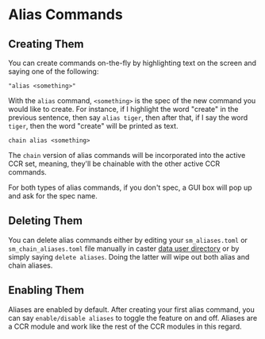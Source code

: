 # Alias Commands

## Creating Them

You can create commands on-the-fly by highlighting text on the screen and saying one of the following:

`"alias <something>"`

With the `alias` command, `<something>` is the spec of the new command you would like to create. For instance, if I highlight the word "create" in the previous sentence, then say `alias tiger`, then after that, if I say the word `tiger`, then the word "create" will be printed as text.

`chain alias <something>`

The `chain` version of alias commands will be incorporated into the active CCR set, meaning, they'll be chainable with the other active CCR commands.

For both types of alias commands, if you don't spec, a GUI box will pop up and ask for the spec name.

## Deleting Them

You can delete alias commands either by editing your `sm_aliases.toml` or `sm_chain_aliases.toml` file manually in caster [data user directory](https://caster.readthedocs.io/en/latest/readthedocs/User_Dir/Caster_User_Dir/) or by simply saying `delete aliases`. Doing the latter will wipe out both alias and chain aliases.

## Enabling Them

Aliases are enabled by default. After creating your first alias command, you can say `enable/disable aliases` to toggle the feature on and off. Aliases are a CCR module and work like the rest of the CCR modules in this regard.
